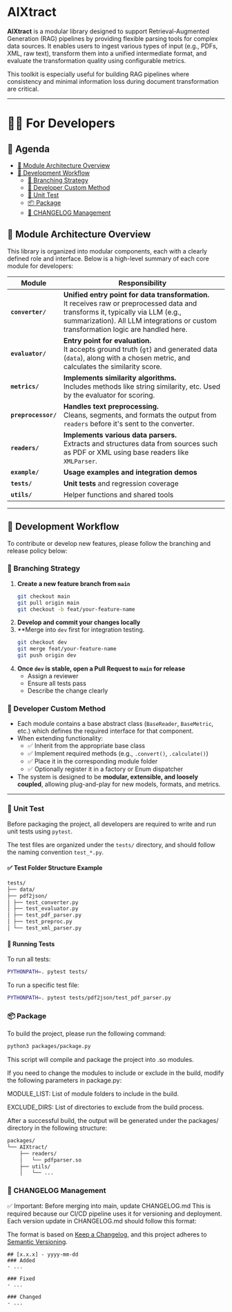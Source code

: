 # AIXtract

**AIXtract** is a modular library designed to support Retrieval-Augmented Generation (RAG) pipelines by providing flexible parsing tools for complex data sources. It enables users to ingest various types of input (e.g., PDFs, XML, raw text), transform them into a unified intermediate format, and evaluate the transformation quality using configurable metrics.

This toolkit is especially useful for building RAG pipelines where consistency and minimal information loss during document transformation are critical.

---

# 🧑‍💻 For Developers

## 📑 Agenda

- [🧩 Module Architecture Overview](#-module-architecture-overview)
- [🚧 Development Workflow](#-development-workflow)
    - [🔀 Branching Strategy](#-branching-strategy)
    - [📌 Developer Custom Method](#-developer-custom-method)
    - [🧪 Unit Test ](#-unit-test)
    - [📦 Package  ](#-packaging)
    - [📝 CHANGELOG Management](#-changelog-management)

## 🧩 Module Architecture Overview
This library is organized into modular components, each with a clearly defined role and interface. Below is a high-level summary of each core module for developers:

| Module          | Responsibility |
|-----------------|----------------|
| **`converter/`**     | **Unified entry point for data transformation.**<br>It receives raw or preprocessed data and transforms it, typically via LLM (e.g., summarization). All LLM integrations or custom transformation logic are handled here. |
| **`evaluator/`**     | **Entry point for evaluation.**<br>It accepts ground truth (`gt`) and generated data (`data`), along with a chosen metric, and calculates the similarity score. |
| **`metrics/`**       | **Implements similarity algorithms.**<br>Includes methods like string similarity, etc. Used by the evaluator for scoring. |
| **`preprocessor/`**  | **Handles text preprocessing.**<br>Cleans, segments, and formats the output from `readers` before it's sent to the converter. |
| **`readers/`**       | **Implements various data parsers.**<br>Extracts and structures data from sources such as PDF or XML using base readers like `XMLParser`. |
| **`example/`** | **Usage examples and integration demos** |
| **`tests/`** | **Unit tests** and regression coverage |
| **`utils/`** | Helper functions and shared tools |
---
## 🚧 Development Workflow

To contribute or develop new features, please follow the branching and release policy below:

### 🔀 Branching Strategy

1. **Create a new feature branch from `main`**
   ```bash
   git checkout main
   git pull origin main
   git checkout -b feat/your-feature-name
2. **Develop and commit your changes locally** 
3. **Merge into `dev` first for integration testing.
    ```bash
    git checkout dev
    git merge feat/your-feature-name
    git push origin dev
    ```
4. **Once `dev` is stable, open a Pull Request to `main` for release**
    * Assign a reviewer
    * Ensure all tests pass
    * Describe the change clearly

### 📌 Developer Custom Method

- Each module contains a base abstract class (`BaseReader`, `BaseMetric`, etc.) which defines the required interface for that component.
- When extending functionality:
  - ✅ Inherit from the appropriate base class
  - ✅ Implement required methods (e.g., `.convert()`, `.calculate()`)
  - ✅ Place it in the corresponding module folder
  - ✅ Optionally register it in a factory or Enum dispatcher
- The system is designed to be **modular, extensible, and loosely coupled**, allowing plug-and-play for new models, formats, and metrics.

---

### 🧪 Unit Test

Before packaging the project, all developers are required to write and run unit tests using `pytest`.

The test files are organized under the `tests/` directory, and should follow the naming convention `test_*.py`.
#### ✅ Test Folder Structure Example
```bash
tests/
├── data/
├── pdf2json/
│ ├── test_converter.py
│ ├── test_evaluator.py
│ ├── test_pdf_parser.py
│ ├── test_preproc.py
│ └── test_xml_parser.py
```
#### 🚀 Running Tests
To run all tests:
```bash
PYTHONPATH=. pytest tests/
```
To run a specific test file:
```bash
PYTHONPATH=. pytest tests/pdf2json/test_pdf_parser.py
```

### 📦 Package
To build the project, please run the following command:

```bash
python3 packages/package.py
```
This script will compile and package the project into .so modules.

If you need to change the modules to include or exclude in the build, modify the following parameters in package.py:

MODULE_LIST: List of module folders to include in the build.

EXCLUDE_DIRS: List of directories to exclude from the build process.

After a successful build, the output will be generated under the packages/ directory in the following structure:
```bash
packages/
└── AIXtract/
    ├── readers/
    │   └── pdfparser.so
    ├── utils/
    │   └── ...
```


### 📝 CHANGELOG Management
✅ Important: Before merging into main, update CHANGELOG.md
    This is required because our CI/CD pipeline uses it for versioning and deployment.
Each version update in CHANGELOG.md should follow this format:

The format is based on [Keep a Changelog](https://keepachangelog.com/en/1.1.0/),
and this project adheres to [Semantic Versioning](https://semver.org/spec/v2.0.0.html).
```
## [x.x.x] - yyyy-mm-dd
### Added
- ...

### Fixed
- ...

### Changed
- ...

```



